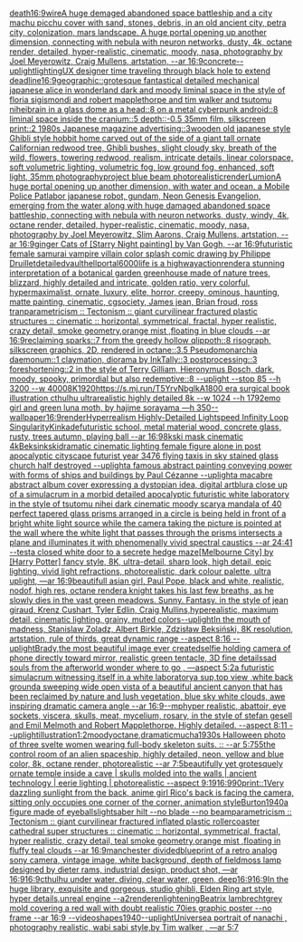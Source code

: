 [death](https://www.ebank.nz/aiartgenerator?category=death)[16:9](https://www.ebank.nz/aiartgenerator?category=16%3A9)[wire](https://www.ebank.nz/aiartgenerator?category=wire)[A huge demaged abandoned space battleship and a city machu picchu cover with sand, stones, debris,  in an old ancient city, petra city, colonization, mars landscape. A huge portal opening up another dimension, connecting with nebula with neuron networks, dusty, 4k, octane render, detailed, hyper-realistic, cinematic, moody, nasa, photography by Joel Meyerowitz, Craig Mullens, artstation, --ar 16:9](https://www.ebank.nz/aiartgenerator?category=A%20huge%20demaged%20abandoned%20space%20battleship%20and%20a%20city%20machu%20picchu%20cover%20with%20sand%2C%20stones%2C%20debris%2C%20%20in%20an%20old%20ancient%20city%2C%20petra%20city%2C%20colonization%2C%20mars%20landscape.%20A%20huge%20portal%20opening%20up%20another%20dimension%2C%20connecting%20with%20nebula%20with%20neuron%20networks%2C%20dusty%2C%204k%2C%20octane%20render%2C%20detailed%2C%20hyper-realistic%2C%20cinematic%2C%20moody%2C%20nasa%2C%20photography%20by%20Joel%20Meyerowitz%2C%20Craig%20Mullens%2C%20artstation%2C%20--ar%2016%3A9)[concrete](https://www.ebank.nz/aiartgenerator?category=concrete)[--uplight](https://www.ebank.nz/aiartgenerator?category=--uplight)[lighting](https://www.ebank.nz/aiartgenerator?category=lighting)[UX designer time traveling through black hole to extend deadline](https://www.ebank.nz/aiartgenerator?category=UX%20designer%20time%20traveling%20through%20black%20hole%20to%20extend%20deadline)[16:9](https://www.ebank.nz/aiartgenerator?category=16%3A9)[geographic::](https://www.ebank.nz/aiartgenerator?category=geographic%3A%3A)[grotesque fantastical detailed mechanical japanese alice in wonderland dark and moody liminal space in the style of floria sigismondi and robert mapplethorpe and tim walker and tsutomu nihei](https://www.ebank.nz/aiartgenerator?category=grotesque%20fantastical%20detailed%20mechanical%20japanese%20alice%20in%20wonderland%20dark%20and%20moody%20liminal%20space%20in%20the%20style%20of%20floria%20sigismondi%20and%20robert%20mapplethorpe%20and%20tim%20walker%20and%20tsutomu%20nihei)[brain in a glass dome as a head::8 on a metal cyberpunk android::8 liminal space inside the cranium::5 depth::-0.5 35mm film, silkscreen print::2 1980s Japanese magazine advertising::3](https://www.ebank.nz/aiartgenerator?category=brain%20in%20a%20glass%20dome%20as%20a%20head%3A%3A8%20on%20a%20metal%20cyberpunk%20android%3A%3A8%20liminal%20space%20inside%20the%20cranium%3A%3A5%20depth%3A%3A-0.5%2035mm%20film%2C%20silkscreen%20print%3A%3A2%201980s%20Japanese%20magazine%20advertising%3A%3A3)[wooden old japanese style Ghibli style hobbit home carved out of the side of a giant tall ornate Californian redwood tree, Ghibli bushes, slight cloudy sky, breath of the wild, flowers, towering redwood, realism, intricate details, linear colorspace, soft volumetric lighting, volumetric fog, low ground fog, enhanced, soft light, 35mm photography](https://www.ebank.nz/aiartgenerator?category=wooden%20old%20japanese%20style%20Ghibli%20style%20hobbit%20home%20carved%20out%20of%20the%20side%20of%20a%20giant%20tall%20ornate%20Californian%20redwood%20tree%2C%20Ghibli%20bushes%2C%20slight%20cloudy%20sky%2C%20breath%20of%20the%20wild%2C%20flowers%2C%20towering%20redwood%2C%20realism%2C%20intricate%20details%2C%20linear%20colorspace%2C%20soft%20volumetric%20lighting%2C%20volumetric%20fog%2C%20low%20ground%20fog%2C%20enhanced%2C%20soft%20light%2C%2035mm%20photography)[project blue beam photorealistic](https://www.ebank.nz/aiartgenerator?category=project%20blue%20beam%20photorealistic)[render](https://www.ebank.nz/aiartgenerator?category=render)[Lumion](https://www.ebank.nz/aiartgenerator?category=Lumion)[A huge portal opening up another dimension, with water and ocean, a Mobile Police Patlabor japanese robot, gundam, Neon Genesis Evangelion, emerging from the water along with huge damaged abandoned space battleship, connecting with nebula with neuron networks, dusty, windy, 4k, octane render, detailed, hyper-realistic, cinematic, moody, nasa, photography by Joel Meyerowitz, Slim Aarons, Craig Mullens, artstation, --ar 16:9](https://www.ebank.nz/aiartgenerator?category=A%20huge%20portal%20opening%20up%20another%20dimension%2C%20with%20water%20and%20ocean%2C%20a%20Mobile%20Police%20Patlabor%20japanese%20robot%2C%20gundam%2C%20Neon%20Genesis%20Evangelion%2C%20emerging%20from%20the%20water%20along%20with%20huge%20damaged%20abandoned%20space%20battleship%2C%20connecting%20with%20nebula%20with%20neuron%20networks%2C%20dusty%2C%20windy%2C%204k%2C%20octane%20render%2C%20detailed%2C%20hyper-realistic%2C%20cinematic%2C%20moody%2C%20nasa%2C%20photography%20by%20Joel%20Meyerowitz%2C%20Slim%20Aarons%2C%20Craig%20Mullens%2C%20artstation%2C%20--ar%2016%3A9)[ginger Cats of [Starry Night painting] by Van Gogh, --ar 16:9](https://www.ebank.nz/aiartgenerator?category=ginger%20Cats%20of%20%5BStarry%20Night%20painting%5D%20by%20Van%20Gogh%2C%20--ar%2016%3A9)[futuristic female samurai vampire villain color splash comic drawing by Philippe Druillet](https://www.ebank.nz/aiartgenerator?category=futuristic%20female%20samurai%20vampire%20villain%20color%20splash%20comic%20drawing%20by%20Philippe%20Druillet)[detailed](https://www.ebank.nz/aiartgenerator?category=detailed)[vault](https://www.ebank.nz/aiartgenerator?category=vault)[hell](https://www.ebank.nz/aiartgenerator?category=hell)[portal](https://www.ebank.nz/aiartgenerator?category=portal)[6000](https://www.ebank.nz/aiartgenerator?category=6000)[life is a highway](https://www.ebank.nz/aiartgenerator?category=life%20is%20a%20highway)[action](https://www.ebank.nz/aiartgenerator?category=action)[render](https://www.ebank.nz/aiartgenerator?category=render)[a stunning interpretation of a botanical garden greenhouse made of nature trees, blizzard, highly detailed and intricate, golden ratio, very colorful, hypermaximalist, ornate, luxury, elite, horror, creepy, ominous, haunting, matte painting, cinematic, cgsociety, James jean, Brian froud, ross tran](https://www.ebank.nz/aiartgenerator?category=a%20stunning%20interpretation%20of%20a%20botanical%20garden%20greenhouse%20made%20of%20nature%20trees%2C%20blizzard%2C%20highly%20detailed%20and%20intricate%2C%20golden%20ratio%2C%20very%20colorful%2C%20hypermaximalist%2C%20ornate%2C%20luxury%2C%20elite%2C%20horror%2C%20creepy%2C%20ominous%2C%20haunting%2C%20matte%20painting%2C%20cinematic%2C%20cgsociety%2C%20James%20jean%2C%20Brian%20froud%2C%20ross%20tran)[parametricism :: Tectonism :: giant curvilinear fractured plastic structures :: cinematic :: horizontal, symmetrical, fractal, hyper realistic, crazy detail, smoke geometry,orange mist ,floating in blue clouds --ar 16:9](https://www.ebank.nz/aiartgenerator?category=parametricism%20%3A%3A%20Tectonism%20%3A%3A%20giant%20curvilinear%20fractured%20plastic%20structures%20%3A%3A%20cinematic%20%3A%3A%20horizontal%2C%20symmetrical%2C%20fractal%2C%20hyper%20realistic%2C%20crazy%20detail%2C%20smoke%20geometry%2Corange%20mist%20%2Cfloating%20in%20blue%20clouds%20--ar%2016%3A9)[reclaiming sparks::7 from the greedy hollow qlippoth::8 risograph, silkscreen graphics, 2D, rendered in octane::3.5 Pseudomonarchia daemonum::1 claymation, diorama by InkTally::3 postprocessing::3 foreshortening::2 in the style of Terry Gilliam, Hieronymus Bosch, dark, moody, spooky, primordial but also redemptive::8 --uplight --stop 85 --h 3200 --w 4000](https://www.ebank.nz/aiartgenerator?category=reclaiming%20sparks%3A%3A7%20from%20the%20greedy%20hollow%20qlippoth%3A%3A8%20risograph%2C%20silkscreen%20graphics%2C%202D%2C%20rendered%20in%20octane%3A%3A3.5%20Pseudomonarchia%20daemonum%3A%3A1%20claymation%2C%20diorama%20by%20InkTally%3A%3A3%20postprocessing%3A%3A3%20foreshortening%3A%3A2%20in%20the%20style%20of%20Terry%20Gilliam%2C%20Hieronymus%20Bosch%2C%20dark%2C%20moody%2C%20spooky%2C%20primordial%20but%20also%20redemptive%3A%3A8%20--uplight%20--stop%2085%20--h%203200%20--w%204000)[8K](https://www.ebank.nz/aiartgenerator?category=8K)[1920](https://www.ebank.nz/aiartgenerator?category=1920)[<https://s.mj.run/T5YrvNbglkA>](https://www.ebank.nz/aiartgenerator?category=%3Chttps%3A//s.mj.run/T5YrvNbglkA%3E)[1800 era surgical book illustration cthulhu ultrarealistic highly detailed 8k --w 1024 --h 1792](https://www.ebank.nz/aiartgenerator?category=1800%20era%20surgical%20book%20illustration%20cthulhu%20ultrarealistic%20highly%20detailed%208k%20--w%201024%20--h%201792)[emo girl and green luna moth, by hajime sorayama —h 350](https://www.ebank.nz/aiartgenerator?category=emo%20girl%20and%20green%20luna%20moth%2C%20by%20hajime%20sorayama%20%E2%80%94h%20350)[--wallpaper](https://www.ebank.nz/aiartgenerator?category=--wallpaper)[16:9](https://www.ebank.nz/aiartgenerator?category=16%3A9)[render](https://www.ebank.nz/aiartgenerator?category=render)[Hyperrealism Highly-Detailed Lightspeed Infinity Loop Singularity](https://www.ebank.nz/aiartgenerator?category=Hyperrealism%20Highly-Detailed%20Lightspeed%20Infinity%20Loop%20Singularity)[Kinkade](https://www.ebank.nz/aiartgenerator?category=Kinkade)[futuristic school, metal material wood, concrete glass, rusty, trees autumn, playing ball --ar 16:9](https://www.ebank.nz/aiartgenerator?category=futuristic%20school%2C%20metal%20material%20wood%2C%20concrete%20glass%2C%20rusty%2C%20trees%20autumn%2C%20playing%20ball%20--ar%2016%3A9)[8k](https://www.ebank.nz/aiartgenerator?category=8k)[ski mask cinematic 4k](https://www.ebank.nz/aiartgenerator?category=ski%20mask%20cinematic%204k)[Beksinkski](https://www.ebank.nz/aiartgenerator?category=Beksinkski)[dramatic cinematic lighting female figure alone in post apocalyptic cityscape futurist year 3476 flying taxis in sky stained glass church half destroyed --uplight](https://www.ebank.nz/aiartgenerator?category=dramatic%20cinematic%20lighting%20female%20figure%20alone%20in%20post%20apocalyptic%20cityscape%20futurist%20year%203476%20flying%20taxis%20in%20sky%20stained%20glass%20church%20half%20destroyed%20--uplight)[a famous abstract  painting conveying power with forms of ships and buildings by Paul Cézanne --uplight](https://www.ebank.nz/aiartgenerator?category=a%20famous%20abstract%20%20painting%20conveying%20power%20with%20forms%20of%20ships%20and%20buildings%20by%20Paul%20C%C3%A9zanne%20--uplight)[a macabre abstract album cover expressing a dystopian idea, digital art](https://www.ebank.nz/aiartgenerator?category=a%20macabre%20abstract%20album%20cover%20expressing%20a%20dystopian%20idea%2C%20digital%20art)[blur](https://www.ebank.nz/aiartgenerator?category=blur)[a close up of a simulacrum in a morbid detailed apocalyptic futuristic white laboratory in the style of tsutomu nihei dark cinematic moody scary](https://www.ebank.nz/aiartgenerator?category=a%20close%20up%20of%20a%20simulacrum%20in%20a%20morbid%20detailed%20apocalyptic%20futuristic%20white%20laboratory%20in%20the%20style%20of%20tsutomu%20nihei%20dark%20cinematic%20moody%20scary)[a mandala of 40 perfect tapered glass prisms arranged in a circle is being held in front of a bright white light source while the camera taking the picture is pointed at the wall where the white light that passes through the prisms intersects a plane and illuminates it with phenomenally vivid spectral caustics --ar 24:41 --test](https://www.ebank.nz/aiartgenerator?category=a%20mandala%20of%2040%20perfect%20tapered%20glass%20prisms%20arranged%20in%20a%20circle%20is%20being%20held%20in%20front%20of%20a%20bright%20white%20light%20source%20while%20the%20camera%20taking%20the%20picture%20is%20pointed%20at%20the%20wall%20where%20the%20white%20light%20that%20passes%20through%20the%20prisms%20intersects%20a%20plane%20and%20illuminates%20it%20with%20phenomenally%20vivid%20spectral%20caustics%20--ar%2024%3A41%20--test)[a closed white door to a secrete hedge maze](https://www.ebank.nz/aiartgenerator?category=a%20closed%20white%20door%20to%20a%20secrete%20hedge%20maze)[[Melbourne City] by [Harry Potter] fancy style, 8K, ultra-detail, sharp look, high detail, epic lighting, vivid light refractions, photorealistic, dark colour palette, ultra uplight, —ar 16:9](https://www.ebank.nz/aiartgenerator?category=%5BMelbourne%20City%5D%20by%20%5BHarry%20Potter%5D%20fancy%20style%2C%208K%2C%20ultra-detail%2C%20sharp%20look%2C%20high%20detail%2C%20epic%20lighting%2C%20vivid%20light%20refractions%2C%20photorealistic%2C%20dark%20colour%20palette%2C%20ultra%20uplight%2C%20%E2%80%94ar%2016%3A9)[beautifull asian girl, Paul Pope, black and white, realistic, nodof, high res, octane render](https://www.ebank.nz/aiartgenerator?category=beautifull%20asian%20girl%2C%20Paul%20Pope%2C%20black%20and%20white%2C%20realistic%2C%20nodof%2C%20high%20res%2C%20octane%20render)[a knight takes his last few breaths, as he slowly dies in the vast green meadows. Sunny. Fantasy. in the style of jean giraud, Krenz Cushart, Tyler Edlin, Craig Mullins,hyperealistic, maximum detail, cinematic lighting, grainy, muted colors](https://www.ebank.nz/aiartgenerator?category=a%20knight%20takes%20his%20last%20few%20breaths%2C%20as%20he%20slowly%20dies%20in%20the%20vast%20green%20meadows.%20Sunny.%20Fantasy.%20in%20the%20style%20of%20jean%20giraud%2C%20Krenz%20Cushart%2C%20Tyler%20Edlin%2C%20Craig%20Mullins%2Chyperealistic%2C%20maximum%20detail%2C%20cinematic%20lighting%2C%20grainy%2C%20muted%20colors)[--uplight](https://www.ebank.nz/aiartgenerator?category=--uplight)[In the mouth of madness, Stanislaw Zoladz, Albert Birkle, Zdzisław Beksiński, 8K resolution, artstation, rule of thirds, great dynamic range --aspect 8:16 --uplight](https://www.ebank.nz/aiartgenerator?category=In%20the%20mouth%20of%20madness%2C%20Stanislaw%20Zoladz%2C%20Albert%20Birkle%2C%20Zdzis%C5%82aw%20Beksi%C5%84ski%2C%208K%20resolution%2C%20artstation%2C%20rule%20of%20thirds%2C%20great%20dynamic%20range%20--aspect%208%3A16%20--uplight)[Brady,](https://www.ebank.nz/aiartgenerator?category=Brady%2C)[the most beautiful image ever created](https://www.ebank.nz/aiartgenerator?category=the%20most%20beautiful%20image%20ever%20created)[selfie holding camera of phone directly toward mirror, realistic green tentacle, 3D fine details](https://www.ebank.nz/aiartgenerator?category=selfie%20holding%20camera%20of%20phone%20directly%20toward%20mirror%2C%20realistic%20green%20tentacle%2C%203D%20fine%20details)[sad souls from the afterworld wonder where to go , —aspect 5:2](https://www.ebank.nz/aiartgenerator?category=sad%20souls%20from%20the%20afterworld%20wonder%20where%20to%20go%20%2C%20%E2%80%94aspect%205%3A2)[a futuristic simulacrum witnessing itself in a white laboratory](https://www.ebank.nz/aiartgenerator?category=a%20futuristic%20simulacrum%20witnessing%20itself%20in%20a%20white%20laboratory)[a sup,top view ,white back ground](https://www.ebank.nz/aiartgenerator?category=a%20sup%2Ctop%20view%20%2Cwhite%20back%20ground)[a sweeping wide open vista of a beautiful ancient canyon that has been reclaimed by nature and lush vegetation, blue sky white clouds, awe inspiring dramatic camera angle --ar 16:9](https://www.ebank.nz/aiartgenerator?category=a%20sweeping%20wide%20open%20vista%20of%20a%20beautiful%20ancient%20canyon%20that%20has%20been%20reclaimed%20by%20nature%20and%20lush%20vegetation%2C%20blue%20sky%20white%20clouds%2C%20awe%20inspiring%20dramatic%20camera%20angle%20--ar%2016%3A9)[--mp](https://www.ebank.nz/aiartgenerator?category=--mp)[hyper realistic, abattoir, eye sockets, viscera, skulls, meat, mycelium, rosary,  in the style of stefan gesell and  Emil Melmoth and Robert Mapplethorpe. Highly detailed.  --aspect 8:11 --uplight](https://www.ebank.nz/aiartgenerator?category=hyper%20realistic%2C%20abattoir%2C%20eye%20sockets%2C%20viscera%2C%20skulls%2C%20meat%2C%20mycelium%2C%20rosary%2C%20%20in%20the%20style%20of%20stefan%20gesell%20and%20%20Emil%20Melmoth%20and%20Robert%20Mapplethorpe.%20Highly%20detailed.%20%20--aspect%208%3A11%20--uplight)[illustration](https://www.ebank.nz/aiartgenerator?category=illustration)[1:2](https://www.ebank.nz/aiartgenerator?category=1%3A2)[moody](https://www.ebank.nz/aiartgenerator?category=moody)[octane,dramatic](https://www.ebank.nz/aiartgenerator?category=octane%2Cdramatic)[mucha](https://www.ebank.nz/aiartgenerator?category=mucha)[1930s Halloween photo of three svelte women wearing full-body skeleton suits. :: --ar 5:7](https://www.ebank.nz/aiartgenerator?category=1930s%20Halloween%20photo%20of%20three%20svelte%20women%20wearing%20full-body%20skeleton%20suits.%20%3A%3A%20--ar%205%3A7)[55](https://www.ebank.nz/aiartgenerator?category=55)[the control room of an alien spaceship, highly detailed, neon,  yellow and blue color, 8k, octane render, photorealistic --ar 7:5](https://www.ebank.nz/aiartgenerator?category=the%20control%20room%20of%20an%20alien%20spaceship%2C%20highly%20detailed%2C%20neon%2C%20%20yellow%20and%20blue%20color%2C%208k%2C%20octane%20render%2C%20photorealistic%20--ar%207%3A5)[beautifully yet grotesquely ornate temple inside a cave | skulls molded into the walls | ancient technology | eerie lighting | photorealistic --aspect 9:19](https://www.ebank.nz/aiartgenerator?category=beautifully%20yet%20grotesquely%20ornate%20temple%20inside%20a%20cave%20%7C%20skulls%20molded%20into%20the%20walls%20%7C%20ancient%20technology%20%7C%20eerie%20lighting%20%7C%20photorealistic%20--aspect%209%3A19)[16:9](https://www.ebank.nz/aiartgenerator?category=16%3A9)[90](https://www.ebank.nz/aiartgenerator?category=90)[print::1](https://www.ebank.nz/aiartgenerator?category=print%3A%3A1)[Very dazzling sunlight from the back, anime girl Rico's back is facing the camera, sitting only occupies one corner of the corner, animation style](https://www.ebank.nz/aiartgenerator?category=Very%20dazzling%20sunlight%20from%20the%20back%2C%20anime%20girl%20Rico%27s%20back%20is%20facing%20the%20camera%2C%20sitting%20only%20occupies%20one%20corner%20of%20the%20corner%2C%20animation%20style)[Burton](https://www.ebank.nz/aiartgenerator?category=Burton)[1940](https://www.ebank.nz/aiartgenerator?category=1940)[a figure made of eyeballs](https://www.ebank.nz/aiartgenerator?category=a%20figure%20made%20of%20eyeballs)[lightsaber hilt --no blade --no beam](https://www.ebank.nz/aiartgenerator?category=lightsaber%20hilt%20--no%20blade%20--no%20beam)[parametricism :: Tectonism :: giant curvilinear fractured inflated plastic rollercoaster cathedral super structures :: cinematic :: horizontal, symmetrical, fractal, hyper realistic, crazy detail, teal smoke geometry,orange mist ,floating in fluffy teal clouds --ar 16:9](https://www.ebank.nz/aiartgenerator?category=parametricism%20%3A%3A%20Tectonism%20%3A%3A%20giant%20curvilinear%20fractured%20inflated%20plastic%20rollercoaster%20cathedral%20super%20structures%20%3A%3A%20cinematic%20%3A%3A%20horizontal%2C%20symmetrical%2C%20fractal%2C%20hyper%20realistic%2C%20crazy%20detail%2C%20teal%20smoke%20geometry%2Corange%20mist%20%2Cfloating%20in%20fluffy%20teal%20clouds%20--ar%2016%3A9)[manchester divided](https://www.ebank.nz/aiartgenerator?category=manchester%20divided)[blueprint of a retro analog sony camera, vintage image, white background, depth of field](https://www.ebank.nz/aiartgenerator?category=blueprint%20of%20a%20retro%20analog%20sony%20camera%2C%20vintage%20image%2C%20white%20background%2C%20depth%20of%20field)[moss lamp designed by dieter rams, industrial design, product shot, —ar 16:9](https://www.ebank.nz/aiartgenerator?category=moss%20lamp%20designed%20by%20dieter%20rams%2C%20industrial%20design%2C%20product%20shot%2C%20%E2%80%94ar%2016%3A9)[16:9](https://www.ebank.nz/aiartgenerator?category=16%3A9)[cthulhu under water, diving, clear water, green, deep](https://www.ebank.nz/aiartgenerator?category=cthulhu%20under%20water%2C%20diving%2C%20clear%20water%2C%20green%2C%20deep)[16:9](https://www.ebank.nz/aiartgenerator?category=16%3A9)[16:9](https://www.ebank.nz/aiartgenerator?category=16%3A9)[In the huge library, exquisite and gorgeous, studio ghibli, Elden Ring art style, hyper details,unreal engine --a2](https://www.ebank.nz/aiartgenerator?category=In%20the%20huge%20library%2C%20exquisite%20and%20gorgeous%2C%20studio%20ghibli%2C%20Elden%20Ring%20art%20style%2C%20hyper%20details%2Cunreal%20engine%20--a2)[render](https://www.ebank.nz/aiartgenerator?category=render)[enlightening](https://www.ebank.nz/aiartgenerator?category=enlightening)[Beatrix lambrecht](https://www.ebank.nz/aiartgenerator?category=Beatrix%20lambrecht)[grey mold covering a red wall with doubt realistic 70ies  graphic poster --no frame --ar 16:9 --video](https://www.ebank.nz/aiartgenerator?category=grey%20mold%20covering%20a%20red%20wall%20with%20doubt%20realistic%2070ies%20%20graphic%20poster%20--no%20frame%20--ar%2016%3A9%20--video)[shapes](https://www.ebank.nz/aiartgenerator?category=shapes)[1940](https://www.ebank.nz/aiartgenerator?category=1940)[--uplight](https://www.ebank.nz/aiartgenerator?category=--uplight)[Universe](https://www.ebank.nz/aiartgenerator?category=Universe)[a portrait of nanachi , photography realistic, wabi sabi style,by Tim walker , —ar 5:7](https://www.ebank.nz/aiartgenerator?category=a%20portrait%20of%20nanachi%20%2C%20photography%20realistic%2C%20wabi%20sabi%20style%2Cby%20Tim%20walker%20%2C%20%E2%80%94ar%205%3A7)